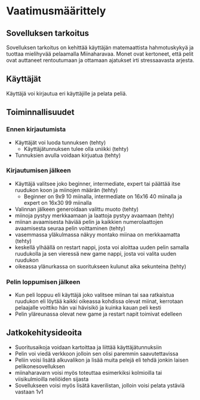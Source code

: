 # Vaatimusmäärittely
## Sovelluksen tarkoitus
Sovelluksen tarkoitus on kehittää käyttäjän matemaattista hahmotuskykyä ja tuottaa mielihyvää pelaamalla Miinaharavaa.
Monet ovat kertoneet, että pelit ovat auttaneet rentoutumaan ja ottamaan ajatukset irti stressaavasta arjesta.
## Käyttäjät
Käyttäjä voi kirjautua eri käyttäjille ja pelata peliä.
## Toiminnallisuudet
### Ennen kirjautumista
* Käyttäjät voi luoda tunnuksen (tehty)
    * Käyttäjätunnuksen tulee olla uniikki (tehty)
* Tunnuksien avulla voidaan kirjuatua (tehty)
### Kirjautumisen jälkeen
* Käyttäjä valitsee joko beginner, intermediate, expert tai päättää itse ruudukon koon ja miinojen määrän (tehty)
    * Beginner on 9x9 10 miinalla, intermediate on 16x16 40 miinalla ja expert on 16x30 99 miinalla
* Valinnan jälkeen generoidaan valittu muoto (tehty)
* miinoja pystyy merkkaamaan ja laattoja pystyy avaamaan (tehty)
* miinan avaamisesta häviää pelin ja kaikkien numerolaattojen avaamisesta seuraa pelin voittaminen (tehty)
* vasemmassa yläkulmassa näkyy montako miinaa on merkkaamatta (tehty)
* keskellä ylhäällä on restart nappi, josta voi aloittaa uuden pelin samalla ruudukolla ja sen vieressä new game nappi, josta voi valita uuden ruudukon
* oikeassa ylänurkassa on suoritukseen kulunut aika sekunteina (tehty)
### Pelin loppumisen jälkeen
* Kun peli loppuu eli käyttäjä joko valitsee miinan tai saa ratkaistua ruudukon eli löytää kaikki oikeassa kohdissa olevat miinat, kerrotaan pelaajalle voittiko hän vai hävisikö ja kuinka kauan peli kesti
* Pelin yläreunassa olevat new game ja restart napit toimivat edelleen
## Jatkokehitysideoita
* Suoritusaikoja voidaan kartoittaa ja liittää käyttäjätunnuksiin
* Pelin voi viedä verkkoon jolloin sen olisi paremmin saavutettavissa
* Peliin voisi lisätä alkuvalikon ja lisää muita pelejä eli tehdä jonkin laisen pelikonesovelluksen
* miinaharavarn voisi myös toteuttaa esimerkiksi kolmioilla tai viisikulmioilla neliöiden sijasta
* Sovellukseen voisi myös lisätä kaverilistan, jolloin voisi pelata ystäviä vastaan 1v1
